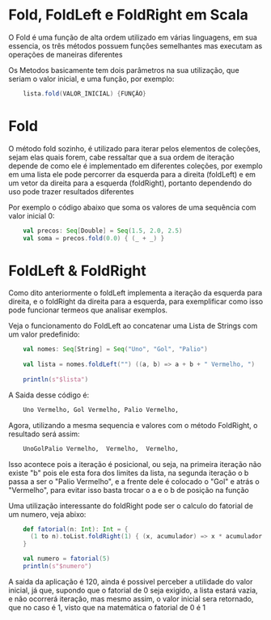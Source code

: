 # Fold, FoldLeft e FoldRight em Scala

O Fold é uma função de alta ordem utilizado em várias linguagens, em sua essencia, os três métodos possuem funções semelhantes mas executam as operações de maneiras diferentes

Os Metodos basicamente tem dois parâmetros na sua utilização, que seriam o valor inicial, e uma função, por exemplo:
```scala
    lista.fold(VALOR_INICIAL) {FUNÇÃO}
```

# Fold
O método fold sozinho, é utilizado para iterar pelos elementos de coleções, sejam elas quais forem, cabe ressaltar que a sua ordem de iteração depende de como ele é implementado em diferentes coleções, por exemplo em uma lista ele pode percorrer da esquerda para a direita (foldLeft) e em um vetor da direita para a esquerda (foldRight), portanto dependendo do uso pode trazer resultados diferentes

Por exemplo o código abaixo que soma os valores de uma sequência com valor inicial 0:
```scala
    val precos: Seq[Double] = Seq(1.5, 2.0, 2.5)
    val soma = precos.fold(0.0) { (_ + _) }
```

# FoldLeft & FoldRight
Como dito anteriormente o foldLeft implementa a iteração da esquerda para direita, e o foldRight da direita para a esquerda, para exemplificar como isso pode funcionar termeos que analisar exemplos.

Veja o funcionamento do FoldLeft ao concatenar uma Lista de Strings com um valor predefinido:

```scala
    val nomes: Seq[String] = Seq("Uno", "Gol", "Palio")
    
    val lista = nomes.foldLeft("") ((a, b) => a + b + " Vermelho, ")
    
    println(s"$lista")
```
A Saida desse código é:
```bash
    Uno Vermelho, Gol Vermelho, Palio Vermelho,
```

Agora, utilizando a mesma sequencia e valores com o método FoldRight, o resultado será assim: 
```bash
    UnoGolPalio Vermelho,  Vermelho,  Vermelho,
```

Isso acontece pois a iteração é posicional, ou seja, na primeira iteração não existe "b" pois ele esta fora dos limites da lista, na segunda iteração o b passa a ser o  "Palio Vermelho", e a frente dele é colocado o "Gol" e atrás o "Vermelho", para evitar isso basta trocar o a e o b de posição na função

Uma utilização interessante do foldRight pode ser o calculo do fatorial de um numero, veja abixo:

```scala
    def fatorial(n: Int): Int = {
      (1 to n).toList.foldRight(1) { (x, acumulador) => x * acumulador }
    }

    val numero = fatorial(5)
    println(s"$numero")
```
A saida da aplicação é 120, ainda é possivel perceber a utilidade do valor inicial, já que, supondo que o fatorial de 0 seja exigido, a lista estará vazia, e não ocorrerá iteração, mas mesmo assim, o valor inicial sera retornado, que no caso é 1, visto que na matemática o fatorial de 0 é 1


